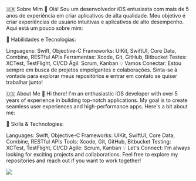 🇧🇷 Sobre Mim
👋 Olá! Sou um desenvolvedor iOS entusiasta com mais de 5 anos de experiência em criar aplicativos de alta qualidade. Meu objetivo é criar experiências de usuário intuitivas e aplicativos de alto desempenho. Aqui está um pouco sobre mim:

🚀 Habilidades e Tecnologias:

Linguagens: Swift, Objective-C
Frameworks: UIKit, SwiftUI, Core Data, Combine, RESTful APIs
Ferramentas: Xcode, Git, GitHub, Bitbucket
Testes: XCTest, TestFlight, CI/CD
Ágil: Scrum, Kanban
💡 Vamos Conectar:
Estou sempre em busca de projetos empolgantes e colaborações. Sinta-se à vontade para explorar meus repositórios e entrar em contato se quiser trabalhar junto!



🇺🇸 About Me
👋 Hi there! I'm an enthusiastic iOS developer with over 5 years of experience in building top-notch applications. My goal is to create seamless user experiences and high-performance apps. Here's a bit about me:

🚀 Skills & Technologies:

Languages: Swift, Objective-C
Frameworks: UIKit, SwiftUI, Core Data, Combine, RESTful APIs
Tools: Xcode, Git, GitHub, Bitbucket
Testing: XCTest, TestFlight, CI/CD
Agile: Scrum, Kanban
💡 Let's Connect:
I'm always looking for exciting projects and collaborations. Feel free to explore my repositories and reach out if you want to work together!






<div> 
  <a href="https://www.linkedin.com/in/stenio-lima-422314222/" target="_blank"><img src="https://img.shields.io/badge/-LinkedIn-%230077B5?style=for-the-badge&logo=linkedin&logoColor=white" target="_blank"></a> 
 
 
</div>
